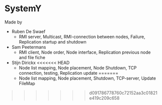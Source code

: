 # SystemY

Made by
- Ruben De Swaef
	- RMI server, Multicast, RMI-connection between nodes, Failure, Replication startup and shutdown
- Sam Peetermans
	- RMI client, Node order, Node interface, Replication previous node and file fiche 
- Stijn Dirickx
<<<<<<< HEAD
	- Node list mapping, Node placement, Node Shutdown, TCP connection, testing, Replication update
=======
	- Node list mapping, Node placement, Shutdown, TCP-server, Update FileMap
>>>>>>> d091786778760c72152aa3c01821e419c209c658
